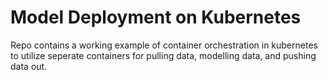 # Model Deployment on Kubernetes
Repo contains a working example of container orchestration in kubernetes to utilize seperate containers for pulling data, modelling data, and pushing data out.
